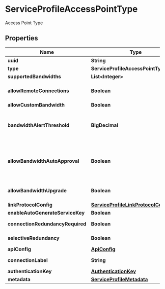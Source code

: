 

# ServiceProfileAccessPointType

Access Point Type

## Properties

| Name | Type | Description | Notes |
|------------ | ------------- | ------------- | -------------|
|**uuid** | **String** |  |  [optional] |
|**type** | **ServiceProfileAccessPointTypeEnum** |  |  |
|**supportedBandwidths** | **List&lt;Integer&gt;** |  |  [optional] |
|**allowRemoteConnections** | **Boolean** | Allow remote connections to Service Profile |  [optional] |
|**allowCustomBandwidth** | **Boolean** |  |  [optional] |
|**bandwidthAlertThreshold** | **BigDecimal** | percentage of port bandwidth at which an allocation alert is generated - missing on wiki. |  [optional] |
|**allowBandwidthAutoApproval** | **Boolean** | Setting to enable or disable the ability of the buyer to change connection bandwidth without approval of the seller. |  [optional] |
|**allowBandwidthUpgrade** | **Boolean** | Availability of a bandwidth upgrade. The default is false. |  [optional] |
|**linkProtocolConfig** | [**ServiceProfileLinkProtocolConfig**](ServiceProfileLinkProtocolConfig.md) |  |  [optional] |
|**enableAutoGenerateServiceKey** | **Boolean** | for verizon only. |  [optional] |
|**connectionRedundancyRequired** | **Boolean** | Mandate redundant connections |  [optional] |
|**selectiveRedundancy** | **Boolean** | Optional redundant connections |  [optional] |
|**apiConfig** | [**ApiConfig**](ApiConfig.md) |  |  [optional] |
|**connectionLabel** | **String** | custom name for \&quot;Connection\&quot; |  [optional] |
|**authenticationKey** | [**AuthenticationKey**](AuthenticationKey.md) |  |  [optional] |
|**metadata** | [**ServiceProfileMetadata**](ServiceProfileMetadata.md) |  |  [optional] |



